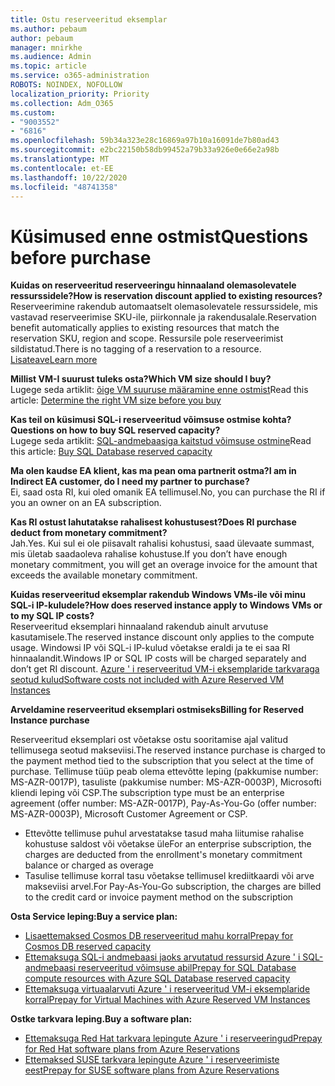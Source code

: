 ```yaml
---
title: Ostu reserveeritud eksemplar
ms.author: pebaum
author: pebaum
manager: mnirkhe
ms.audience: Admin
ms.topic: article
ms.service: o365-administration
ROBOTS: NOINDEX, NOFOLLOW
localization_priority: Priority
ms.collection: Adm_O365
ms.custom:
- "9003552"
- "6816"
ms.openlocfilehash: 59b34a323e28c16869a97b10a16091de7b80ad43
ms.sourcegitcommit: e2bc22150b58db99452a79b33a926e0e66e2a98b
ms.translationtype: MT
ms.contentlocale: et-EE
ms.lasthandoff: 10/22/2020
ms.locfileid: "48741358"
---
```

# <a name="questions-before-purchase"></a><span data-ttu-id="38c95-102">Küsimused enne ostmist</span><span class="sxs-lookup"><span data-stu-id="38c95-102">Questions before purchase</span></span>

<span data-ttu-id="38c95-103">**Kuidas on reserveeritud reserveeringu hinnaaland olemasolevatele ressurssidele?**</span><span class="sxs-lookup"><span data-stu-id="38c95-103">**How is reservation discount applied to existing resources?**</span></span>  
<span data-ttu-id="38c95-104">Reserveerimine rakendub automaatselt olemasolevatele ressurssidele, mis vastavad reserveerimise SKU-ile, piirkonnale ja rakendusalale.</span><span class="sxs-lookup"><span data-stu-id="38c95-104">Reservation benefit automatically applies to existing resources that match the reservation SKU, region and scope.</span></span> <span data-ttu-id="38c95-105">Ressursile pole reserveerimist sildistatud.</span><span class="sxs-lookup"><span data-stu-id="38c95-105">There is no tagging of a reservation to a resource.</span></span> [<span data-ttu-id="38c95-106">Lisateave</span><span class="sxs-lookup"><span data-stu-id="38c95-106">Learn more</span></span>](https://docs.microsoft.com/azure/cost-management-billing/reservations/save-compute-costs-reservations?WT.mc_id=Portal-Microsoft_Azure_Support#how-reservation-discount-is-applied) 

<span data-ttu-id="38c95-107">**Millist VM-I suurust tuleks osta?**</span><span class="sxs-lookup"><span data-stu-id="38c95-107">**Which VM size should I buy?**</span></span>  
<span data-ttu-id="38c95-108">Lugege seda artiklit: [õige VM suuruse määramine enne ostmist](https://docs.microsoft.com/azure/virtual-machines/windows/prepay-reserved-vm-instances?toc=/azure/billing/TOC.json&WT.mc_id=Portal-Microsoft_Azure_Support#determine-the-right-vm-size-before-you-buy)</span><span class="sxs-lookup"><span data-stu-id="38c95-108">Read this article: [Determine the right VM size before you buy](https://docs.microsoft.com/azure/virtual-machines/windows/prepay-reserved-vm-instances?toc=/azure/billing/TOC.json&WT.mc_id=Portal-Microsoft_Azure_Support#determine-the-right-vm-size-before-you-buy)</span></span>

<span data-ttu-id="38c95-109">**Kas teil on küsimusi SQL-i reserveeritud võimsuse ostmise kohta?**</span><span class="sxs-lookup"><span data-stu-id="38c95-109">**Questions on how to buy SQL reserved capacity?**</span></span>  
<span data-ttu-id="38c95-110">Lugege seda artiklit: [SQL-andmebaasiga kaitstud võimsuse ostmine](https://docs.microsoft.com/azure/sql-database/sql-database-reserved-capacity?toc=/azure/billing/TOC.json&WT.mc_id=Portal-Microsoft_Azure_Support#buy-sql-database-reserved-capacity)</span><span class="sxs-lookup"><span data-stu-id="38c95-110">Read this article: [Buy SQL Database reserved capacity](https://docs.microsoft.com/azure/sql-database/sql-database-reserved-capacity?toc=/azure/billing/TOC.json&WT.mc_id=Portal-Microsoft_Azure_Support#buy-sql-database-reserved-capacity)</span></span>

<span data-ttu-id="38c95-111">**Ma olen kaudse EA klient, kas ma pean oma partnerit ostma?**</span><span class="sxs-lookup"><span data-stu-id="38c95-111">**I am in Indirect EA customer, do I need my partner to purchase?**</span></span>  
<span data-ttu-id="38c95-112">Ei, saad osta RI, kui oled omanik EA tellimusel.</span><span class="sxs-lookup"><span data-stu-id="38c95-112">No, you can purchase the RI if you an owner on an EA subscription.</span></span>

<span data-ttu-id="38c95-113">**Kas RI ostust lahutatakse rahalisest kohustusest?**</span><span class="sxs-lookup"><span data-stu-id="38c95-113">**Does RI purchase deduct from monetary commitment?**</span></span>  
<span data-ttu-id="38c95-114">Jah.</span><span class="sxs-lookup"><span data-stu-id="38c95-114">Yes.</span></span> <span data-ttu-id="38c95-115">Kui sul ei ole piisavalt rahalisi kohustusi, saad ülevaate summast, mis ületab saadaoleva rahalise kohustuse.</span><span class="sxs-lookup"><span data-stu-id="38c95-115">If you don’t have enough monetary commitment, you will get an overage invoice for the amount that exceeds the available monetary commitment.</span></span>

<span data-ttu-id="38c95-116">**Kuidas reserveeritud eksemplar rakendub Windows VMs-ile või minu SQL-i IP-kuludele?**</span><span class="sxs-lookup"><span data-stu-id="38c95-116">**How does reserved instance apply to Windows VMs or to my SQL IP costs?**</span></span>  
<span data-ttu-id="38c95-117">Reserveeritud eksemplari hinnaaland rakendub ainult arvutuse kasutamisele.</span><span class="sxs-lookup"><span data-stu-id="38c95-117">The reserved instance discount only applies to the compute usage.</span></span> <span data-ttu-id="38c95-118">Windowsi IP või SQL-i IP-kulud võetakse eraldi ja te ei saa RI hinnaalandit.</span><span class="sxs-lookup"><span data-stu-id="38c95-118">Windows IP or SQL IP costs will be charged separately and don’t get RI discount.</span></span> [<span data-ttu-id="38c95-119">Azure ' i reserveeritud VM-i eksemplaride tarkvaraga seotud kulud</span><span class="sxs-lookup"><span data-stu-id="38c95-119">Software costs not included with Azure Reserved VM Instances</span></span>](https://docs.microsoft.com/azure/billing/billing-reserved-instance-windows-software-costs?WT.mc_id=Portal-Microsoft_Azure_Support)  
      
<span data-ttu-id="38c95-120">**Arveldamine reserveeritud eksemplari ostmiseks**</span><span class="sxs-lookup"><span data-stu-id="38c95-120">**Billing for Reserved Instance purchase**</span></span>  
      
<span data-ttu-id="38c95-121">Reserveeritud eksemplari ost võetakse ostu sooritamise ajal valitud tellimusega seotud makseviisi.</span><span class="sxs-lookup"><span data-stu-id="38c95-121">The reserved instance purchase is charged to the payment method tied to the subscription that you select at the time of purchase.</span></span> <span data-ttu-id="38c95-122">Tellimuse tüüp peab olema ettevõtte leping (pakkumise number: MS-AZR-0017P), tasuliste (pakkumise number: MS-AZR-0003P), Microsofti kliendi leping või CSP.</span><span class="sxs-lookup"><span data-stu-id="38c95-122">The subscription type must be an enterprise agreement (offer number: MS-AZR-0017P), Pay-As-You-Go (offer number: MS-AZR-0003P), Microsoft Customer Agreement or CSP.</span></span>

-   <span data-ttu-id="38c95-123">Ettevõtte tellimuse puhul arvestatakse tasud maha liitumise rahalise kohustuse saldost või võetakse üle</span><span class="sxs-lookup"><span data-stu-id="38c95-123">For an enterprise subscription, the charges are deducted from the enrollment's monetary commitment balance or charged as overage</span></span>
-   <span data-ttu-id="38c95-124">Tasulise tellimuse korral tasu võetakse tellimusel krediitkaardi või arve makseviisi arvel.</span><span class="sxs-lookup"><span data-stu-id="38c95-124">For Pay-As-You-Go subscription, the charges are billed to the credit card or invoice payment method on the subscription</span></span>

<span data-ttu-id="38c95-125">**Osta Service leping:**</span><span class="sxs-lookup"><span data-stu-id="38c95-125">**Buy a service plan:**</span></span>

-   [<span data-ttu-id="38c95-126">Lisaettemaksed Cosmos DB reserveeritud mahu korral</span><span class="sxs-lookup"><span data-stu-id="38c95-126">Prepay for Cosmos DB reserved capacity</span></span>](https://docs.microsoft.com/azure/cosmos-db/cosmos-db-reserved-capacity?WT.mc_id=Portal-Microsoft_Azure_Support)
-   [<span data-ttu-id="38c95-127">Ettemaksuga SQL-i andmebaasi jaoks arvutatud ressursid Azure ' i SQL-andmebaasi reserveeritud võimsuse abil</span><span class="sxs-lookup"><span data-stu-id="38c95-127">Prepay for SQL Database compute resources with Azure SQL Database reserved capacity</span></span>](https://docs.microsoft.com/azure/sql-database/sql-database-reserved-capacity?WT.mc_id=Portal-Microsoft_Azure_Support)
-   [<span data-ttu-id="38c95-128">Ettemaksuga virtuaalarvuti Azure ' i reserveeritud VM-i eksemplaride korral</span><span class="sxs-lookup"><span data-stu-id="38c95-128">Prepay for Virtual Machines with Azure Reserved VM Instances</span></span>](https://docs.microsoft.com/azure/virtual-machines/windows/prepay-reserved-vm-instances?WT.mc_id=Portal-Microsoft_Azure_Support)

<span data-ttu-id="38c95-129">**Ostke tarkvara leping.**</span><span class="sxs-lookup"><span data-stu-id="38c95-129">**Buy a software plan:**</span></span>

-   [<span data-ttu-id="38c95-130">Ettemaksuga Red Hat tarkvara lepingute Azure ' i reserveeringud</span><span class="sxs-lookup"><span data-stu-id="38c95-130">Prepay for Red Hat software plans from Azure Reservations</span></span>](https://docs.microsoft.com/azure/virtual-machines/linux/prepay-rhel-software-charges?WT.mc_id=Portal-Microsoft_Azure_Support)
-   [<span data-ttu-id="38c95-131">Ettemaksed SUSE tarkvara lepingute Azure ' i reserveerimiste eest</span><span class="sxs-lookup"><span data-stu-id="38c95-131">Prepay for SUSE software plans from Azure Reservations</span></span>](https://docs.microsoft.com/azure/virtual-machines/linux/prepay-suse-software-charges?WT.mc_id=Portal-Microsoft_Azure_Support)
